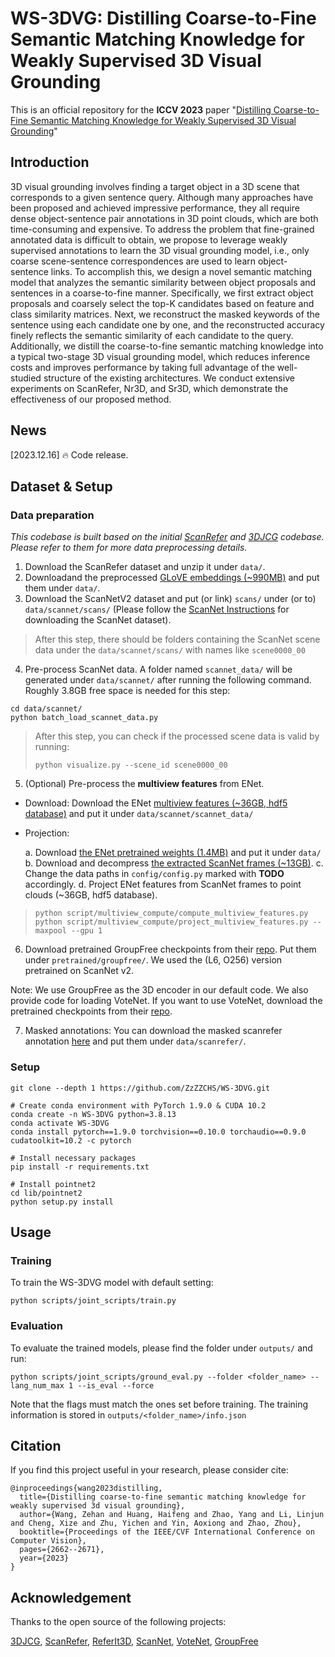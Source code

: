 # WS-3DVG: Distilling Coarse-to-Fine Semantic Matching Knowledge for Weakly Supervised 3D Visual Grounding

This is an official repository for the **ICCV 2023** paper "[Distilling Coarse-to-Fine Semantic Matching Knowledge for Weakly Supervised 3D Visual Grounding](https://openaccess.thecvf.com/content/ICCV2023/papers/Wang_Distilling_Coarse-to-Fine_Semantic_Matching_Knowledge_for_Weakly_Supervised_3D_Visual_ICCV_2023_paper.pdf)"


## Introduction

3D visual grounding involves finding a target object in a 3D scene that corresponds to a given sentence query. Although many approaches have been proposed and achieved impressive performance, they all require dense object-sentence pair annotations in 3D point clouds, which are both time-consuming and expensive. To address the problem that fine-grained annotated data is difficult to obtain, we propose to leverage weakly supervised annotations to learn the 3D visual grounding model, i.e., only coarse scene-sentence correspondences are used to learn object-sentence links. To accomplish this, we design a novel semantic matching model that analyzes the semantic similarity between object proposals and sentences in a coarse-to-fine manner. Specifically, we first extract object proposals and coarsely select the top-K candidates based on feature and class similarity matrices. Next, we reconstruct the masked keywords of the sentence using each candidate one by one, and the reconstructed accuracy finely reflects the semantic similarity of each candidate to the query. Additionally, we distill the coarse-to-fine semantic matching knowledge into a typical two-stage 3D visual grounding model, which reduces inference costs and improves performance by taking full advantage of the well-studied structure of the existing architectures. We conduct extensive experiments on ScanRefer, Nr3D, and Sr3D, which demonstrate the effectiveness of our proposed method.


## News

[2023.12.16] 🔥 Code release.

## Dataset & Setup

### Data preparation

*This codebase is built based on the initial [ScanRefer](https://github.com/daveredrum/ScanRefer) and [3DJCG](https://github.com/zlccccc/3DVL_Codebase/blob/main/README_3DJCG.md) codebase. Please refer to them for more data preprocessing details.*

1. Download the ScanRefer dataset and unzip it under `data/`. 
2. Downloadand the preprocessed [GLoVE embeddings (~990MB)](http://kaldir.vc.in.tum.de/glove.p) and put them under `data/`.
3. Download the ScanNetV2 dataset and put (or link) `scans/` under (or to) `data/scannet/scans/` (Please follow the [ScanNet Instructions](https://github.com/ScanNet/ScanNet) for downloading the ScanNet dataset).

> After this step, there should be folders containing the ScanNet scene data under the `data/scannet/scans/` with names like `scene0000_00`

4. Pre-process ScanNet data. A folder named `scannet_data/` will be generated under `data/scannet/` after running the following command. Roughly 3.8GB free space is needed for this step:

```shell
cd data/scannet/
python batch_load_scannet_data.py
```

> After this step, you can check if the processed scene data is valid by running:
>
> ```shell
> python visualize.py --scene_id scene0000_00
> ```


5. (Optional) Pre-process the **multiview features** from ENet.

- Download:
    Download the ENet [multiview features (~36GB, hdf5 database)](http://kaldir.vc.in.tum.de/enet_feats.hdf5) and put it under `data/scannet/scannet_data/`

- Projection:

   a. Download [the ENet pretrained weights (1.4MB)](http://kaldir.vc.in.tum.de/ScanRefer/scannetv2_enet.pth) and put it under `data/`
   b. Download and decompress [the extracted ScanNet frames (~13GB)](http://kaldir.vc.in.tum.de/3dsis/scannet_train_images.zip).
   c. Change the data paths in `config/config.py` marked with __TODO__ accordingly.
   d. Project ENet features from ScanNet frames to point clouds (~36GB, hdf5 database).

> ```shell
> python script/multiview_compute/compute_multiview_features.py
> python script/multiview_compute/project_multiview_features.py --maxpool --gpu 1
> ```

6. Download pretrained GroupFree checkpoints from their [repo](https://github.com/zeliu98/Group-Free-3D). Put them under `pretrained/groupfree/`. We used the (L6, O256) version pretrained on ScanNet v2.
   
Note: We use GroupFree as the 3D encoder in our default code. We also provide code for loading VoteNet. If you want to use VoteNet, download the pretrained checkpoints from their [repo](https://github.com/facebookresearch/votenet). 

7. Masked annotations: You can download the masked scanrefer annotation [here](https://drive.google.com/drive/folders/1Erz6fMwwwWd6Dj_jjXPnU4_2clSlm3O7?usp=drive_link) and put them under `data/scanrefer/`.


### Setup

```shell
git clone --depth 1 https://github.com/ZzZZCHS/WS-3DVG.git

# Create conda environment with PyTorch 1.9.0 & CUDA 10.2
conda create -n WS-3DVG python=3.8.13
conda activate WS-3DVG
conda install pytorch==1.9.0 torchvision==0.10.0 torchaudio==0.9.0 cudatoolkit=10.2 -c pytorch

# Install necessary packages
pip install -r requirements.txt

# Install pointnet2
cd lib/pointnet2
python setup.py install
```

## Usage

### Training
To train the WS-3DVG model with default setting:
```shell
python scripts/joint_scripts/train.py
```

### Evaluation
To evaluate the trained models, please find the folder under `outputs/` and run:
```shell
python scripts/joint_scripts/ground_eval.py --folder <folder_name> --lang_num_max 1 --is_eval --force
```
Note that the flags must match the ones set before training. The training information is stored in `outputs/<folder_name>/info.json`


## Citation

If you find this project useful in your research, please consider cite:

```
@inproceedings{wang2023distilling,
  title={Distilling coarse-to-fine semantic matching knowledge for weakly supervised 3d visual grounding},
  author={Wang, Zehan and Huang, Haifeng and Zhao, Yang and Li, Linjun and Cheng, Xize and Zhu, Yichen and Yin, Aoxiong and Zhao, Zhou},
  booktitle={Proceedings of the IEEE/CVF International Conference on Computer Vision},
  pages={2662--2671},
  year={2023}
}
```

## Acknowledgement

Thanks to the open source of the following projects:

[3DJCG](https://github.com/zlccccc/3DVL_Codebase/blob/main/README_3DJCG.md), [ScanRefer](https://github.com/daveredrum/ScanRefer), [ReferIt3D](https://github.com/referit3d/referit3d), [ScanNet](https://github.com/ScanNet/ScanNet), [VoteNet](https://github.com/facebookresearch/votenet), [GroupFree](https://github.com/zeliu98/Group-Free-3D)

